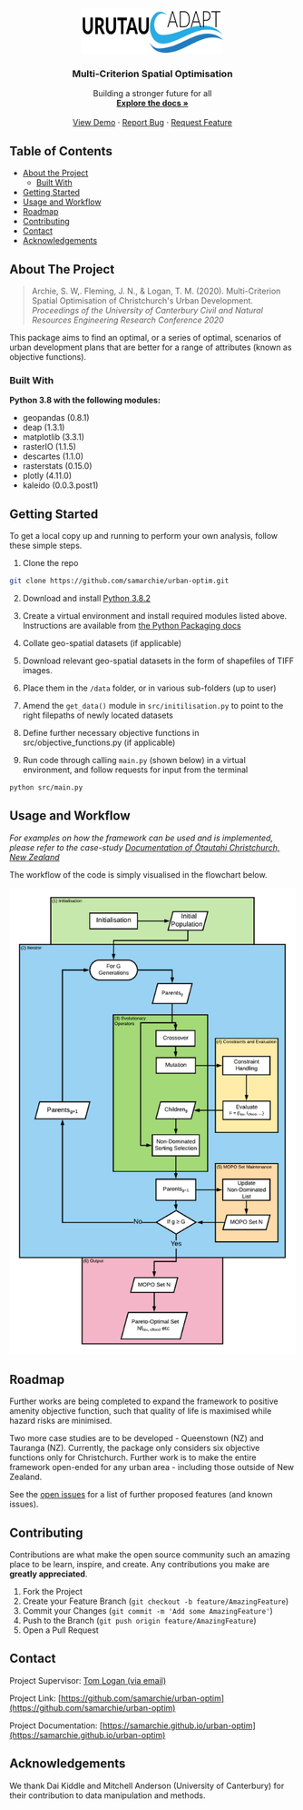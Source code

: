 <br />
<p align="center">
  <a href="https://github.com/samarchie/urban-optim">
    <img src="docs/urutau-logo.svg" alt="Logo" width="250" height="80">
  </a>

  <h3 align="center">Multi-Criterion Spatial Optimisation</h3>

  <p align="center">
    Building a stronger future for all
    <br />
    <a href="http://urutau.co.nz/research/spatial_optimization"><strong>Explore the docs »</strong></a>
    <br />
    <br />
    <a href="https://samarchie.github.io/urban-optim">View Demo</a>
    ·
    <a href="https://github.com/samarchie/urban-optim/issues">Report Bug</a>
    ·
    <a href="https://github.com/samarchie/urban-optim/issues">Request Feature</a>
  </p>
</p>



## Table of Contents

* [About the Project](#about-the-project)
  * [Built With](#built-with)
* [Getting Started](#getting-started)
* [Usage and Workflow](#usage-and-workflow)
* [Roadmap](#roadmap)
* [Contributing](#contributing)
* [Contact](#contact)
* [Acknowledgements](#acknowledgements)



## About The Project

> Archie, S. W,. Fleming, J. N., & Logan, T. M. (2020).  Multi-Criterion Spatial Optimisation of Christchurch's Urban Development. *Proceedings of the University of Canterbury Civil and Natural Resources Engineering Research Conference 2020*

This package aims to find an optimal, or a series of optimal, scenarios of urban development plans that are better for a range of attributes (known as objective functions).

### Built With
**Python 3.8 with the following modules:**

* []() geopandas (0.8.1)
* []() deap (1.3.1)
* []() matplotlib (3.3.1)
* []() rasterIO (1.1.5)
* []() descartes (1.1.0)
* []() rasterstats (0.15.0)
* []() plotly (4.11.0)
* []() kaleido (0.0.3.post1)


## Getting Started

To get a local copy up and running to perform your own analysis, follow these simple steps.

1. Clone the repo
```sh
git clone https://github.com/samarchie/urban-optim.git
```
2. Download and install [Python 3.8.2](https://www.python.org/downloads/release/python-382/)

3. Create a virtual environment and install required modules listed above. Instructions are available from [the Python Packaging docs](https://packaging.python.org/guides/installing-using-pip-and-virtual-environments/)

4. Collate geo-spatial datasets (if applicable)
  1. Download relevant geo-spatial datasets in the form of shapefiles of TIFF images.
  2. Place them in the `/data` folder, or in various sub-folders (up to user)
  2. Amend the `get_data()` module in `src/initilisation.py` to point to the right filepaths of newly located datasets

5. Define further necessary objective functions in src/objective_functions.py (if applicable)

6. Run code through calling `main.py` (shown below) in a virtual environment, and follow requests for input from the terminal
```sh
python src/main.py
```

## Usage and Workflow

_For examples on how the framework can be used and is implemented, please refer to the case-study  [Documentation of Ōtautahi Christchurch, New Zealand](https://samarchie.github.io/urban-optim)_

The workflow of the code is simply visualised in the flowchart below.

![Image](./docs/figs/flowchart.png)


## Roadmap
Further works are being completed to expand the framework to positive amenity objective function, such that quality of life is maximised while hazard risks are minimised.

Two more case studies are to be developed - Queenstown (NZ) and Tauranga (NZ). Currently, the package only considers six objective functions only for Christchurch. Further work is to make the entire framework open-ended for any urban area - including those outside of New Zealand.

See the [open issues](https://github.com/samarchie/urban-optim/issues) for a list of further proposed features (and known issues).


## Contributing

Contributions are what make the open source community such an amazing place to be learn, inspire, and create. Any contributions you make are **greatly appreciated**.

1. Fork the Project
2. Create your Feature Branch (`git checkout -b feature/AmazingFeature`)
3. Commit your Changes (`git commit -m 'Add some AmazingFeature'`)
4. Push to the Branch (`git push origin feature/AmazingFeature`)
5. Open a Pull Request


## Contact

Project Supervisor: [Tom Logan (via email)](mailto:tom.logan@canterbury.ac.nz)

Project Link: [https://github.com/samarchie/urban-optim](https://github.com/samarchie/urban-optim)

Project Documentation: [https://samarchie.github.io/urban-optim](https://samarchie.github.io/urban-optim)


## Acknowledgements

We thank Dai Kiddle and Mitchell Anderson (University
of Canterbury) for their contribution to data manipulation
and methods.
